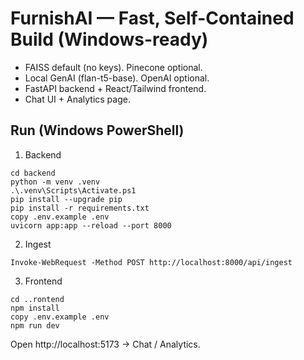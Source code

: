 # FurnishAI — Fast, Self-Contained Build (Windows-ready)

- FAISS default (no keys). Pinecone optional.
- Local GenAI (flan-t5-base). OpenAI optional.
- FastAPI backend + React/Tailwind frontend.
- Chat UI + Analytics page.

## Run (Windows PowerShell)
1) Backend
```
cd backend
python -m venv .venv
.\.venv\Scripts\Activate.ps1
pip install --upgrade pip
pip install -r requirements.txt
copy .env.example .env
uvicorn app:app --reload --port 8000
```
2) Ingest
```
Invoke-WebRequest -Method POST http://localhost:8000/api/ingest
```
3) Frontend
```
cd ..rontend
npm install
copy .env.example .env
npm run dev
```
Open http://localhost:5173 → Chat / Analytics.
